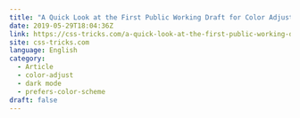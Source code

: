 ```yaml
---
title: "A Quick Look at the First Public Working Draft for Color Adjust Module 1"
date: 2019-05-29T18:04:36Z
link: https://css-tricks.com/a-quick-look-at-the-first-public-working-draft-for-color-adjust-module-1/?utm_medium=RSS&utm_source=news.12bit.vn
site: css-tricks.com
language: English
category:
  - Article
  - color-adjust
  - dark mode
  - prefers-color-scheme
draft: false
---
```

